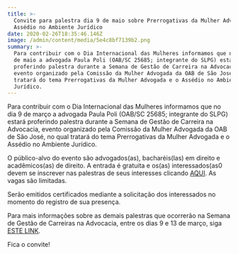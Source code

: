 ```yaml
---
title: >-
  Convite para palestra dia 9 de maio sobre Prerrogativas da Mulher Advogada e o
  Assédio no Ambiente Jurídico
date: 2020-02-26T18:35:46.146Z
image: /admin/content/media/5e4c8bf7139b2.png
summary: >-
  Para contribuir com o Dia Internacional das Mulheres informamos que no dia 9
  de maio a advogada Paula Poli (OAB/SC 25685; integrante do SLPG) estará
  proferindo palestra durante a Semana de Gestão de Carreira na Advocacia,
  evento organizado pela Comissão da Mulher Advogada da OAB de São José, no qual
  tratará do tema Prerrogativas da Mulher Advogada e o Assédio no Ambiente
  Jurídico.
---
```

Para contribuir com o Dia Internacional das Mulheres informamos que no dia 9 de março a advogada Paula Poli (OAB/SC 25685; integrante do SLPG) estará proferindo palestra durante a Semana de Gestão de Carreira na Advocacia, evento organizado pela Comissão da Mulher Advogada da OAB de São José, no qual tratará do tema Prerrogativas da Mulher Advogada e o Assédio no Ambiente Jurídico. 

O público-alvo do evento são advogados(as), bacharéis(las) em direito e acadêmicos(as) de direito. A entrada é gratuita e os(as) interessados(as0 devem se inscrever nas palestras de seus interesses clicando [AQUI](https://www.google.com/url?q=https://www.sympla.com.br/prerrogativas-da-mulher-advogada-e-o-assedio-no-ambiente-juridico__797873&sa=D&ust=1582744433337000&usg=AFQjCNGUhDNo0IHdW3HW5KaQlWtlbqK-7Q). As vagas são limitadas.

Serão emitidos certificados mediante a solicitação dos interessados no momento do registro de sua presença.

Para mais informações sobre as demais palestras que ocorrerão na Semana de Gestão de Carreiras na Advocacia, entre os dias 9 e 13 de março, siga [ESTE LINK](https://www.google.com/url?q=http://www.oabsaojose.org.br/noticias/1701&sa=D&ust=1582744416461000&usg=AFQjCNH3yyYMu_7hpNly5mQBBOBPdHc5Og).

Fica o convite!

